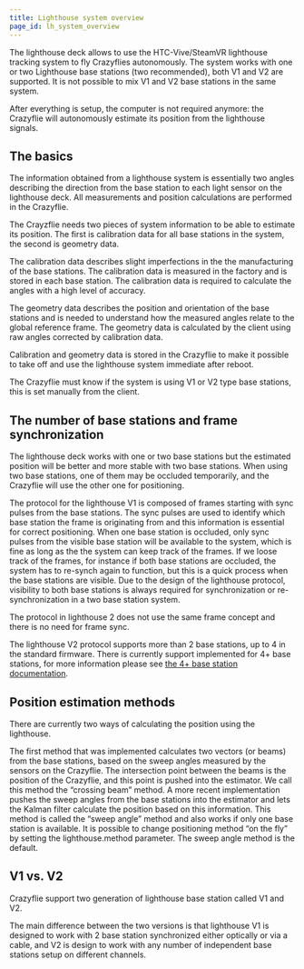 ```yaml
---
title: Lighthouse system overview
page_id: lh_system_overview
---
```


The lighthouse deck allows to use the HTC-Vive/SteamVR lighthouse tracking system to fly Crazyflies autonomously. The system works with one or two Lighthouse base stations (two recommended), both V1 and V2 are supported. It is not possible to mix V1 and V2 base stations in the same system.

After everything is setup, the computer is not required anymore: the Crazyflie will autonomously estimate its position from the lighthouse signals.

## The basics

The information obtained from a lighthouse system is essentially two angles describing the direction from the base station to each light sensor on the lighthouse deck. All measurements and position calculations are performed in the Crazyflie.

The Crayzflie needs two pieces of system information to be able to estimate its position. The first is calibration data for all base stations in the system, the second is geometry data.

The calibration data describes slight imperfections in the the manufacturing of the base stations. The calibration data is measured in the factory and is stored in each base station. The calibration data is required to calculate the angles with a high level of accuracy.

The geometry data describes the position and orientation of the base stations and is needed to understand how the measured angles relate to the global reference frame.
The geometry data is calculated by the client using raw angles corrected by calibration data.

Calibration and geometry data is stored in the Crazyflie to make it possible to take off and use the lighthouse system immediate after reboot.

The Crazyflie must know if the system is using V1 or V2 type base stations, this is set manually from the client.

## The number of base stations and frame synchronization
The lighthouse deck works with one or two base stations but the estimated position will be better and more stable with two base stations. When using two base stations, one of them may be occluded temporarily, and the Crazyflie will use the other one for positioning.

The protocol for the lighthouse V1 is composed of frames starting with sync pulses from the base stations. The sync pulses are used to identify which base station the frame is originating from and this information is essential for correct positioning. When one base station is occluded, only sync pulses from the visible base station will be available to the system, which is fine as long as the the system can keep track of the frames. If we loose track of the frames, for instance if both base stations are occluded, the system has to re-synch again to function, but this is a quick process when the base stations are visible. Due to the design of the lighthouse protocol, visibility to both base stations is always required for synchronization or re-synchronization in a two base station system.

The protocol in lighthouse 2 does not use the same frame concept and there is no need for frame sync.

The lighthouse V2 protocol supports more than 2 base stations, up to 4 in the standard firmware. There is currently support implemented for 4+ base stations, for more information please see [the 4+ base station documentation](/docs/functional-areas/lighthouse/multi_base_stations.md).

## Position estimation methods
There are currently two ways of calculating the position using the lighthouse.

The first method that was implemented calculates two vectors (or beams) from the base stations, based on the sweep angles measured by the sensors on the Crazyflie. The intersection point between the beams is the position of the Crazyflie, and this point is pushed into the estimator. We call this method the “crossing beam” method. A more recent implementation pushes the sweep angles from the base stations into the estimator and lets the Kalman filter calculate the position based on this information. This method is called the “sweep angle” method and also works if only one base station is available. It is possible to change positioning method “on the fly” by setting the lighthouse.method parameter. The sweep angle method is the default.

## V1 vs. V2

Crazyflie support two generation of lighthouse base station called V1 and V2.

The main difference between the two versions is that lighthouse V1 is designed to work with 2 base station synchronized either optically or via a cable, and V2 is design to work with any number of independent base stations setup on different channels.
